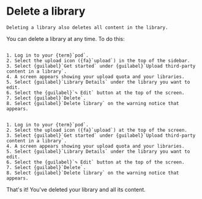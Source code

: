 # Delete a library

```{warning}
Deleting a library also deletes all content in the library.
```

You can delete a library at any time. To do this:

```{tabbed} Desktop

1. Log in to your {term}`pod`.
2. Select the upload icon ({fa}`upload`) in the top of the sidebar.
3. Select {guilabel}`Get started` under {guilabel}`Upload third-party content in a library`.
4. A screen appears showing your upload quota and your libraries.
5. Select {guilabel}`Library Details` under the library you want to edit.
6. Select the {guilabel}`✎ Edit` button at the top of the screen.
7. Select {guilabel}`Delete`.
8. Select {guilabel}`Delete library` on the warning notice that appears.

```

```{tabbed} Mobile

1. Log in to your {term}`pod`.
2. Select the upload icon ({fa}`upload`) at the top of the screen.
3. Select {guilabel}`Get started` under {guilabel}`Upload third-party content in a library`.
4. A screen appears showing your upload quota and your libraries.
5. Select {guilabel}`Library Details` under the library you want to edit.
6. Select the {guilabel}`✎ Edit` button at the top of the screen.
7. Select {guilabel}`Delete`.
8. Select {guilabel}`Delete library` on the warning notice that appears.

```

That's it! You've deleted your library and all its content.
